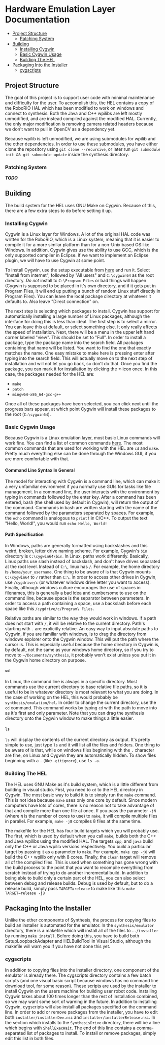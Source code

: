 # Hardware Emulation Layer Documentation

- [Project Structure](#project-structure)
  - [Patching System](#patching-system)
- [Building](#building)
  - [Installing Cygwin](#installing-cygwin)
  - [Basic Cygwin Usage](#basic-cygwin-usage)
  - [Building The HEL](#building-the-hel)
- [Packaging Into the Installer](#packaging-into-the-installer)
  - [cygscripts](#cygscripts)



## Project Structure

The goal of this project is to support user code with minimal maintenance and difficulty for the user. To accomplish this, the HEL contains a copy of the RoboRIO HAL which has been modified to work on windows and connect to synthesis. Both the Java and C++ wpilibs are left mostly unmodified, and are instead compiled against the modified HAL. Currently, the only major modification is removing camera related headers because we don't want to pull in OpenCV as a dependency yet.

Because wpilib is left unmodified, we are using submodules for wpilib and the other dependencies. In order to use these submodules, you have either clone the repository using `git clone --recursive`, or later run `git submodule init && git submodule update` inside the synthesis directory.

### Patching System

***TODO***

## Building

The build system for the HEL uses GNU Make on Cygwin. Because of this, there are a few extra steps to do before setting it up.

### Installing Cygwin

Cygwin is a Linux layer for Windows. A lot of the original HAL code was written for the RoboRIO, which is a Linux system, meaning that it is easier to compile it for a more similar platform than for a non-Unix based OS like Windows. In addition, Cygwin gives use the ability to use GCC, which is the only supported compiler in Eclipse. If we want to implement an Eclipse plugin, we will have to use Cygwin at some point.

To install Cygwin, use the setup executable from [here](https://cygwin.com/setup-x86_64.exe) and run it. Select "Install from internet", followed by "All users" and `C:\cygwin64` as the root directory. *Do not* install to `C:\Program Files` or bad things will happen (Cygwin is supposed to be placed in it's own directory, and if it gets put in Program Files, it will end up putting a bunch of random Linux stuff directly in Program Files). You can leave the local package directory at whatever it defaults to. Also leave "Direct connection" on.

The next step is selecting which packages to install. Cygwin has support for automatically installing a large number of Linux packages, although the interface for doing this is less than ideal. The first step is to select a mirror. You can leave this at default, or select something else. It only really affects the speed of installation. Next, there will be a menu in the upper left hand corner labeled "view". This should be set to "Full". In order to install a package, type the package name into the search field. All packages containing that name will be listed. You want to find the one that exactly matches the name. One easy mistake to make here is pressing enter after typing into the search field. This will actually move on to the next step of installation and will not let you go back, so don't do that. Once you find the package, you can mark it for installation by clicking the `⟲` icon once. In this case, the packages needed for the HEL are:

- `make`
- `patch`
- `mingw64-x86_64-gcc-g++`

Once all of these packages have been selected, you can click next until the progress bars appear, at which point Cygwin will install these packages to the root (`C:\cygwin64`).



### Basic Cygwin Usage

Because Cygwin is a Linux emulation layer, most basic Linux commands will work fine. You can find a list of common commands [here](https://www-uxsup.csx.cam.ac.uk/pub/doc/suse/suse9.0/userguide-9.0/ch24s04.html). The most common commands that are used for working with the HEL are `cd` and `make`. Pretty much everything else can be done through the Windows GUI, if you are more comfortable with that.

#### Command Line Syntax In General

The model for interacting with Cygwin is a command line, which can make it a very unfamiliar environment if you normally use GUIs for tasks like file management. In a command line, the user interacts with the environment by typing in commands followed by the enter key. After a command has been entered, bash (the shell used by default in Cygwin), will return the output of the command. Commands in bash are written starting with the name of the command followed by the parameters separated by spaces. For example, the `echo` command is analogous to `printf` in C/C++. To output the text "Hello, World!", you would run `echo Hello, World!`

#### Path Specification

In Windows, paths are generally formatted using backslashes and this weird, broken, letter drive naming scheme. For example, Cygwin's `bin` directory is `C:\cygwin64\bin`. In Linux, paths work differently. Basically, Linux paths use slash instead of backslash, and don't have drives separated at the root level. Instead of `C:\`, linux has `/`. For example, the home directory is `/home/your_username`. One thing to be aware of is that Cygwin mounts `C:\cygwin64` to `/` rather than `C:\`. In order to access other drives in Cygwin, use `/cygdrive/c` (or whatever windows drive letter you want to access). Finally, although windows culture encourages the use of spaces in filenames, this is generally a bad idea and cumbersome to use on the command line, because space is the separator between parameters. In order to access a path containing a space, use a backslash before each space like this `/cygdrive/c/Program\ Files`.

Relative paths are similar to the way they would work in windows. If a path does not start with `/`, it will be relative to the current directory. Path's starting with `.` are explicitly relative. An easy way to input absolute paths to Cygwin, if you are familiar with windows, is to drag the directory from windows explorer onto the Cygwin window. This will put the path where the cursor is. This is especially useful because the home directory in Cygwin is, by default, not the same as your windows home directory, so if you try to move to `~/Documents/synthesis`, it probably won't exist unless you put it in the Cygwin home directory on purpose.

#### `cd`

In Linux, the command line is always in a specific directory. Most commands use the current directory to base relative file paths, so it is useful to be in whatever directory is most relevant to what you are doing. In the case of working on the HEL, this would probably be `synthesis/emulation/hel`. In order to change the current directory, use the `cd` command. This command works by typing `cd` with the path to move into as it's first and only parameter. Note that you can drag the synthesis directory onto the Cygwin window to make things a little easier.

#### `ls`

`ls` will display the contents of the current directory as output. It's pretty simple to use, just type `ls` and it will list all the files and folders. One thing to be aware of is that, while on windows files beginning with the `.` character are fine, on Linux and Cygwin they are automatically hidden. To show files beginning with a `.` (like `.gitignore`), use `ls -a`.



### Building The HEL

The HEL uses GNU Make as it's build system, which is a little different from building in visual studio. First, you need to `cd` to the HEL directory in Cygwin. The most basic way to build it is to simply run the `make` command. This is not idea because `make` uses only one core by default. Since modern computers have lots of cores, there is no reason not to take advantage of that and compile more than one file at once. If you pass the parameter `-jN` (where `N` is the number of cores to use) to `make`, it will compile multiple files in parallel. For example, `make -j8` compiles 8 files at the same time.

The makefile for the HEL has four build targets which you will probably use. The first, which is used by default when you call `make`, builds both the C++ and Java wpilibs using the modified HAL. The targets `cpp`, and `java` build only the C++ or Java wpilib versions respectively. You build a particular target by passing it as a parameter to `make`. For example, `make cpp -j8` will build the C++ wpilib only with 8 cores. Finally, the `clean` target will remove all of the compiled files. This is used when something has gone wrong with the build process to the point that you want to recompile everything from scratch instead of trying to do another incremental build. In addition to being able to build only a certain part of the HEL, you can also select between debug and release builds. Debug is used by default, but to do a release build, simply pass `TARGET=release` to make like this: `make TARGET=release -j8`



## Packaging Into the Installer

Unlike the other components of Synthesis, the process for copying files to build an installer is automated for the emulator. In the `synthesis/emulator` directory, there is a makefile which will install all of the files to `../installer` by running `make install`. Before doing this, you have to build both SetupLoopbackAdapter and HELBuildTool in Visual Studio, although the makefile will warn you if you have not done this yet.

### cygscripts

In addition to copying files into the installer directory, one component of the emulator is already there. The cygscripts directory contains a few batch scripts (and one visual basic script because windows has no command line download tool, for some reason). These scripts are used by the installer to install Cygwin on the users machine for building user robot code. Installing Cygwin takes about 100 times longer than the rest of installation combined, so we may want some sort of warning in the future. In addition to installing Cygwin, cygscripts will also install all packages specified on the command line. In order to add or remove packages from the installer, you have to edit both `installer/installerDev.nsi` and `installer/installerRelease.nsi`. In the section which installs to the `SynthesisDrive` directory, there will be a line which begins with `ShellExecWait`. The end of this line contains a comma-separated list of packages to install. To install or remove packages, simply edit this list in both files.
